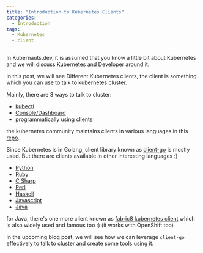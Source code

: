 ```yaml
---
title: "Introduction to Kubernetes Clients"
categories:
  - Introduction
tags:
  - Kubernetes
  - client
---
```


In Kubernauts.dev, it is assumed that you know a little bit about Kubernetes and we will discuss Kubernetes and Developer around it.

In this post, we will see Different Kubernetes clients, the client is something which you can use to talk to kubernetes cluster.

Mainly, there are 3 ways to talk to cluster:

* [kubectl](https://kubernetes.io/docs/tasks/tools/install-kubectl/)
* [Console/Dashboard](https://kubernetes.io/docs/tasks/access-application-cluster/web-ui-dashboard/)
* programmatically using clients


the kubernetes community maintains clients in various languages in this [repo](https://github.com/kubernetes-client).


Since Kubernetes is in Golang, client library known as [client-go](https://github.com/kubernetes/client-go) is mostly used. But there are clients available in other interesting languages :)

* [Python](https://github.com/kubernetes-client/python)
* [Ruby](https://github.com/kubernetes-client/ruby)
* [C Sharp](https://github.com/kubernetes-client/csharp)
* [Perl](https://github.com/kubernetes-client/perl)
* [Haskell](https://github.com/kubernetes-client/haskell)
* [Javascript](https://github.com/kubernetes-client/javascript)
* [Java](https://github.com/kubernetes-client/java)

for Java, there's one more client known as [fabric8 kubernetes client](https://github.com/fabric8io/kubernetes-client) which is also widely used  and famous too :)  (it works with OpenShift too)

In the upcoming blog post, we will see how we can leverage `client-go` effectively to talk to cluster and create some tools using it.
